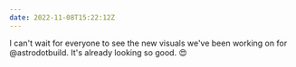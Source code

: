 ```yaml
---
date: 2022-11-08T15:22:12Z
---
```

I can't wait for everyone to see the new visuals we've been working on for @astrodotbuild. It's already looking so good. 😍
